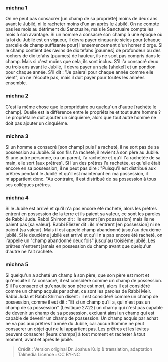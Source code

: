 
### michna 1
On ne peut pas consacrer [un champ de sa propriété] moins de deux ans avant le Jubilé, ni le racheter moins d'un an après le Jubilé. On ne compte pas les mois au détriment du Sanctuaire, mais le Sanctuaire compte les mois à son avantage. Si un homme a consacré son champ à une époque où la loi du Jubilé est en vigueur, il devra payer cinquante sicles pour [chaque parcelle de champ suffisante pour] l'ensemencement d'un homer d'orge. Si le champ contient des ravins de dix tefahs [paumes] de profondeur ou des rochers de dix tefahs [paumes] de hauteur, ils ne sont pas compris dans le champ. Mais si c'est moins que cela, ils sont inclus. S'il l'a consacré deux ou trois ans avant le Jubilé, il devra payer un sela [shekel] et un pondion pour chaque année. S'il dit : "Je paierai pour chaque année comme elle vient", on ne l'écoute pas, mais il doit payer pour toutes les années ensemble.

### michna 2
C'est la même chose que le propriétaire ou quelqu'un d'autre [rachète le champ]. Quelle est la différence entre le propriétaire et tout autre homme ? Le propriétaire doit ajouter un cinquième, alors que tout autre homme ne doit pas ajouter un cinquième.

### michna 3
Si un homme a consacré [son champ] puis l'a racheté, il ne sort pas de sa possession au Jubilé. Si son fils l'a racheté, il revient à son père au Jubilé. Si une autre personne, ou un parent, l'a rachetée et qu'il l'a rachetée de sa main, elle sort [aux prêtres]. Si l'un des prêtres l'a rachetée, et qu'elle était encore en sa possession, il ne peut pas dire : "Puisqu'il est distribué aux prêtres pendant le Jubilé et qu'il est maintenant en ma possession, il m'appartient donc. "Au contraire, il est distribué de sa possession à tous ses collègues prêtres.

### michna 4
Si le Jubilé est arrivé et qu'il n'a pas encore été racheté, alors les prêtres entrent en possession de la terre et ils paient sa valeur, ce sont les paroles de Rabbi Juda. Rabbi Shimon dit : ils entrent [en possession] mais ils ne paient pas [sa valeur]. Rabbi Eliezer dit : ils n'entrent [en possession] ni ne paient [sa valeur]. Mais il est appelé champ abandonné jusqu'au deuxième jubilé. Si le deuxième jubilé est arrivé et qu'il n'a pas encore été racheté, on l'appelle un "champ abandonné deux fois" jusqu'au troisième jubilé. Les prêtres n'entrent jamais en possession du champ avant que quelqu'un d'autre ne l'ait racheté.

### michna 5
Si quelqu'un a acheté un champ à son père, que son père est mort et qu'ensuite il l'a consacré, il est considéré comme un champ de possession. S'il l'a consacré et qu'ensuite son père est mort, alors il est considéré comme un champ acquis par achat, ce sont les paroles de Rabbi Meir. Rabbi Juda et Rabbi Shimon disent : il est considéré comme un champ de possession, comme il est dit : "Et si un champ qu'il a, qui n'est pas un champ de sa possession" (Levitique 27:22) un champ qui n'est pas capable de devenir un champ de sa possession, excluant ainsi un champ qui est capable de devenir un champ de possession. Un champ acquis par achat ne va pas aux prêtres l'année du Jubilé, car aucun homme ne peut consacrer un objet qui ne lui appartient pas. Les prêtres et les lévites peuvent consacrer [leurs champs] à tout moment et racheter à tout moment, avant et après le jubilé.

>Crédit : Version original Dr. Joshua Kulp & translation, adaptation Talmedia
>Licence : CC BY-NC